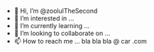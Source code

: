 - 👋 Hi, I’m @zoolulTheSecond
- 👀 I’m interested in ...
- 🌱 I’m currently learning ...
- 💞️ I’m looking to collaborate on ...
- 📫 How to reach me ... bla bla bla @ car .com

<!---
zoolulTheSecond/zoolulTheSecond is a ✨ special ✨ repository because its `README.md` (this file) appears on your GitHub profile.
You can click the Preview link to take a look at your changes.
--->
